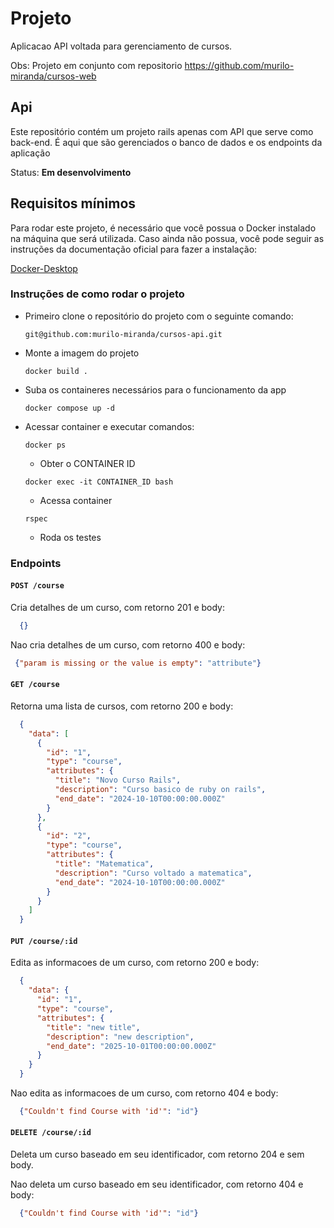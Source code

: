 # Projeto

Aplicacao API voltada para gerenciamento de cursos.

Obs: Projeto em conjunto com repositorio https://github.com/murilo-miranda/cursos-web

## Api

Este repositório contém um projeto rails apenas com API que serve como back-end. É aqui que são gerenciados o banco de dados e os endpoints da aplicação 

Status: **Em desenvolvimento**

## Requisitos mínimos

Para rodar este projeto, é necessário que você possua o Docker instalado na máquina que será utilizada. Caso ainda não possua, você pode seguir as instruções da documentação oficial para fazer a instalação:

[Docker-Desktop](https://www.docker.com/products/docker-desktop/)
 
### Instruções de como rodar o projeto

- Primeiro clone o repositório do projeto com o seguinte comando:

    `git@github.com:murilo-miranda/cursos-api.git`

- Monte a imagem do projeto 

    `docker build .`

- Suba os containeres necessários para o funcionamento da app

    `docker compose up -d`

- Acessar container e executar comandos:

  `docker ps`

  - Obter o CONTAINER ID

  `docker exec -it CONTAINER_ID bash`

  - Acessa container

  `rspec`

  - Roda os testes

### Endpoints

#### `POST /course`
  
  Cria detalhes de um curso, com retorno 201 e body:

  ```json
    {}
  ```

  Nao cria detalhes de um curso, com retorno 400 e body:

   ```json
    {"param is missing or the value is empty": "attribute"}
  ```

#### `GET /course`

  Retorna uma lista de cursos, com retorno 200 e body:

  ```json
    {
      "data": [
        {
          "id": "1",
          "type": "course",
          "attributes": {
            "title": "Novo Curso Rails",
            "description": "Curso basico de ruby on rails",
            "end_date": "2024-10-10T00:00:00.000Z"
          }
        },
        {
          "id": "2",
          "type": "course",
          "attributes": {
            "title": "Matematica",
            "description": "Curso voltado a matematica",
            "end_date": "2024-10-10T00:00:00.000Z"
          }
        }
      ]
    }
  ```

#### `PUT /course/:id`

  Edita as informacoes de um curso, com retorno 200 e body:

  ```json
    {
      "data": {
        "id": "1",
        "type": "course",
        "attributes": {
          "title": "new title",
          "description": "new description",
          "end_date": "2025-10-01T00:00:00.000Z"
        }
      }
    }
  ```

  Nao edita as informacoes de um curso, com retorno 404 e body:

  ```json
    {"Couldn't find Course with 'id'": "id"}
  ```

#### `DELETE /course/:id`
  
  Deleta um curso baseado em seu identificador, com retorno 204 e sem body.

  Nao deleta um curso baseado em seu identificador, com retorno 404 e body:

  ```json
    {"Couldn't find Course with 'id'": "id"}
  ```


